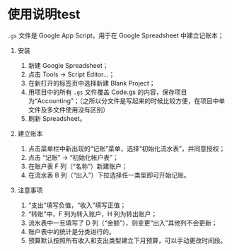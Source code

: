 # 使用说明test

`.gs` 文件是 Google App Script，用于在 Google Spreadsheet 中建立记账本；

1. 安装

	1. 新建 Google Spreadsheet；
	2. 点击 Tools -> Script Editor...；
	3. 在新打开的标签页中选择新建 Blank Project；
	4. 用项目中的所有 `.gs` 文件覆盖 Code.gs 的内容，保存项目为“Accounting”；（之所以分文件是写起来的时候比较方便，在项目中单文件及多文件使用没有区别）
	5. 刷新 Spreadsheet。

2. 建立账本

	1. 点击菜单栏中新出现的“记账”菜单，选择“初始化流水表”，并同意授权；
	2. 点击 “记账” -> “初始化帐户表”；
	3. 在账户表 F 列（“名称”）新建账户；
	4. 在流水表 B 列（“出入”）下拉选择任一类型即可开始记账。

3. 注意事项

	1. “支出”填写负值，“收入”填写正值；
	2. “转账”中，F 列为转入账户，H 列为转出账户；
	3. 流水表中一旦填写了 D 列（“金额”），则变更“出入”其他列不会更新；
	4. 账户表中的统计是分类进行的。
	5. 预算默认按照所有收入和支出类型建立下月预算，可以手动更改时间段。